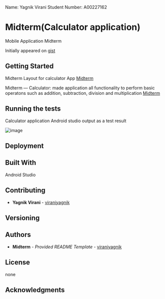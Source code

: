   Name: Yagnik Virani
  Student Number: A00227162
  
# Midterm(Calculator application)

Mobile Application Midterm

Initially appeared on
[gist](https://github.com/viraniyagnik/Midterm-Yagnik)



## Getting Started

Midterm Layout for calculator App
[Midterm](https://github.com/viraniyagnik/Midterm-Yagnik/blob/main/Midterm/app/src/main/res/layout/activity_main.xml)

Midterm — Calculator: made application all functionality to perform basic operatons such as addition, subtraction, division and multiplication
[Midterm](https://github.com/viraniyagnik/Midterm-Yagnik/blob/main/Midterm/app/src/main/java/com/example/midterm/MainActivity.java)



## Running the tests
Calculator application Android studio output as a test result

![image](https://user-images.githubusercontent.com/77527826/157556201-19244c7a-3538-4b1f-82c2-8c75ccb221f7.png)



## Deployment


## Built With
Android Studio


## Contributing
 - **Yagnik Virani** -
    [viraniyagnik](https://github.com/viraniyagnik)


## Versioning



## Authors

  - **Midterm** - *Provided README Template* -
    [viraniyagnik](https://github.com/viraniyagnik)



## License

none

## Acknowledgments


